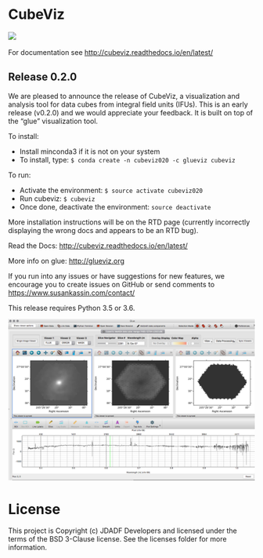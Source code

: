 # CubeViz

![](http://img.shields.io/badge/powered%20by-AstroPy-orange.svg?style=flat)

For documentation see http://cubeviz.readthedocs.io/en/latest/

## Release 0.2.0

We are pleased to announce the release of CubeViz, a visualization and analysis tool for data cubes from integral field units (IFUs). This is an early release (v0.2.0) and we would appreciate your feedback.  It is built on top of the “glue” visualization tool.

To install:
  * Install minconda3 if it is not on your system
  * To install, type: `$ conda create -n cubeviz020 -c glueviz cubeviz`
  
To run:
  * Activate the environment: `$ source activate cubeviz020`
  * Run cubeviz: `$ cubeviz`
  * Once done, deactivate the environment: `source deactivate`

More installation instructions will be on the RTD page (currently incorrectly displaying the wrong docs and appears to be an RTD bug).

Read the Docs: http://cubeviz.readthedocs.io/en/latest/

More info on glue: http://glueviz.org

If you run into any issues or have suggestions for new features, we encourage you to create issues on GitHub or send comments to https://www.susankassin.com/contact/

This release requires Python 3.5 or 3.6.

![](/docs/images/CubeViz_splitviewer.png)


# License

This project is Copyright (c) JDADF Developers and licensed under the terms of the BSD 3-Clause license. See the licenses folder for more information.
